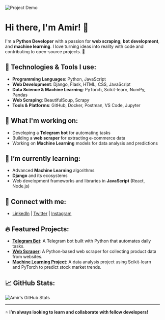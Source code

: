 ![Project Demo](https://i.giphy.com/media/v1.Y2lkPTc5MGI3NjExb28xNTc1M3N4dWwwMTRrZnNwbHByODB3Y2VtendoODVvbmdqd283NiZlcD12MV9pbnRlcm5hbF9naWZfYnlfaWQmY3Q9Zw/bGgsc5mWoryfgKBx1u/giphy.gif)

# Hi there, I'm Amir! 👋

I'm a **Python Developer** with a passion for **web scraping**, **bot development**, and **machine learning**. I love turning ideas into reality with code and contributing to open-source projects. 🚀

## 🔧 Technologies & Tools I use:

- **Programming Languages**: Python, JavaScript
- **Web Development**: Django, Flask, HTML, CSS, JavaScript
- **Data Science & Machine Learning**: PyTorch, Scikit-learn, NumPy, Pandas
- **Web Scraping**: BeautifulSoup, Scrapy
- **Tools & Platforms**: GitHub, Docker, Postman, VS Code, Jupyter

## 🚀 What I'm working on:
- Developing a **Telegram bot** for automating tasks
- Building a **web scraper** for extracting e-commerce data
- Working on **Machine Learning** models for data analysis and predictions

## 🌱 I’m currently learning:
- Advanced **Machine Learning** algorithms
- **Django** and its ecosystems
- Web development frameworks and libraries in **JavaScript** (React, Node.js)

## 🔗 Connect with me:

- [LinkedIn](https://www.linkedin.com/in/amirdevelopp) | [Twitter](https://twitter.com/amirdevelopp) | [Instagram](https://instagram.com/amirdevelopp)

## 🔥 Featured Projects:
- **[Telegram Bot](https://github.com/amirdevelopp/telegram-bot)**: A Telegram bot built with Python that automates daily tasks.
- **[Web Scraper](https://github.com/amirdevelopp/web-scraper)**: A Python-based web scraper for collecting product data from websites.
- **[Machine Learning Project](https://github.com/amirdevelopp/machine-learning-project)**: A data analysis project using Scikit-learn and PyTorch to predict stock market trends.

## 📈 GitHub Stats:

![Amir's GitHub Stats](https://github-readme-stats.vercel.app/api?username=amirdevelopp&show_icons=true&hide_title=true&hide_border=true&count_private=true&theme=radical)

---

⭐ **I’m always looking to learn and collaborate with fellow developers!**

